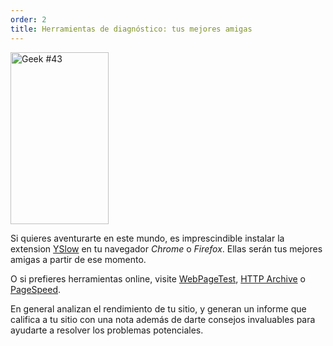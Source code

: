 ```yaml
---
order: 2
title: Herramientas de diagnóstico: tus mejores amigas
---
```


<div class="img-left">
  <img id="geek-43" src="https://browserdiet.com/assets/img/43.png" alt="Geek #43" width="157" height="275" />
</div>

Si quieres aventurarte en este mundo, es imprescindible instalar la extension [YSlow](http://yslow.org/) en tu navegador *Chrome* o *Firefox*. Ellas serán tus mejores amigas a partir de ese momento.

O si prefieres herramientas online, visite [WebPageTest](http://www.webpagetest.org/), [HTTP Archive](http://httparchive.org/) o [PageSpeed](https://developers.google.com/speed/pagespeed/insights/).

En general analizan el rendimiento de tu sitio, y generan un informe que califica a tu sitio con una nota además de darte consejos invaluables para ayudarte a resolver los problemas potenciales.
